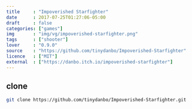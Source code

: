 ```yaml
---
title     : "Impoverished Starfighter"
date      : 2017-07-25T01:27:06-05:00
draft     : false
categories: ["games"]
img       : "img/vg/impoverished-starfighter.png"
tags      : ["shooter"]
lover     : "0.9.0"
source    : "https://github.com/tinydanbo/Impoverished-Starfighter"
licence   : ["MIT"]
external  : ["https://danbo.itch.io/impoverished-starfighter"]
---
```


## clone

``` sh
git clone https://github.com/tinydanbo/Impoverished-Starfighter.git
```
